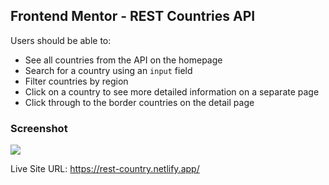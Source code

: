 ## Frontend Mentor - REST Countries API

Users should be able to:

- See all countries from the API on the homepage
- Search for a country using an `input` field
- Filter countries by region
- Click on a country to see more detailed information on a separate page
- Click through to the border countries on the detail page

### Screenshot

![](./screenshot.jpg)

Live Site URL: https://rest-country.netlify.app/
